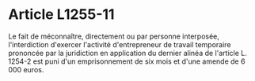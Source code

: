 # Article L1255-11

Le fait de méconnaître, directement ou par personne interposée, l'interdiction d'exercer l'activité d'entrepreneur de travail temporaire prononcée par la juridiction en application du dernier alinéa de l'article L. 1254-2 est puni d'un emprisonnement de six mois et d'une amende de 6 000 euros.